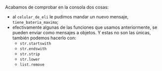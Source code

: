 Acabamos de comprobar en la consola dos cosas:

* al `celular_de_eli` le pudimos mandar un nuevo mensaje, `tiene_bateria_maxima`;
* efectivamente algunas de las funciones que usamos anteriormente, se pueden enviar como mensajes a objetos. Y estas no son las únicas, también podemos hacerlo con:
  * `str.startswith`
  * `str.endswith`
  * `str.strip`
  * `str.lower`
  * `list.remove`
